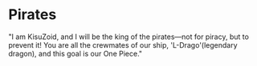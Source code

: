 # Pirates
"I am KisuZoid, and I will be the king of the pirates—not for piracy, but to prevent it! You are all the crewmates of our ship, 'L-Drago'(legendary dragon), and this goal is our One Piece." 
